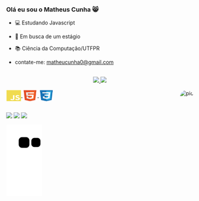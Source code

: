 ### Olá eu sou o Matheus Cunha 😸

- 💻 Estudando Javascript

- 📌 Em busca de um estágio

- 📚 Ciência da Computação/UTFPR 

- contate-me: matheucunha0@gmail.com

<br>
<div align="center">
  <a href="https://github.com/MatheusCunha1">
  <img height="180em" src="https://github-readme-stats.vercel.app/api?username=MatheusCunha&show_icons=true&theme=tokyonight&include_all_commits=true&count_private=true"/>
  <img height="180em" src="https://github-readme-stats.vercel.app/api/top-langs/?username=MatheusCunha&layout=compact&langs_count=7&theme=tokyonight"/>
</div>
<div style="display: inline_block"><br>
  <img align="center" alt="Js" height="30" width="40" src="https://raw.githubusercontent.com/devicons/devicon/master/icons/javascript/javascript-plain.svg">
  <img align="center" alt="HTML" height="30" width="40" src="https://raw.githubusercontent.com/devicons/devicon/master/icons/html5/html5-original.svg">
  <img align="center" alt="CSS" height="30" width="40" src="https://raw.githubusercontent.com/devicons/devicon/master/icons/css3/css3-original.svg">
  <img align="right" alt="pic" height="150" style="border-radius:100px;" src="https://static.wikia.nocookie.net/superpoderes/images/8/8b/Gato_que_ri-Alice_no_Pa%C3%ADs_das_Maravilhas.gif/revision/latest?cb=20210712025634&path-prefix=pt-br">
</div>
  
  ##
<div> 
  
  <a href="https://www.instagram.com/matheu_cunha1/" target="_blank"><img src="https://img.shields.io/badge/-Instagram-%23E4405F?style=for-the-badge&logo=instagram&logoColor=white" target="_blank"></a>
  <a href = "matheucunha0@gmail.com"><img src="https://img.shields.io/badge/-Gmail-%23333?style=for-the-badge&logo=gmail&logoColor=white" target="_blank"></a>
  <a href="https://www.linkedin.com/in/matheus-cunha-419165211/" target="_blank"><img src="https://img.shields.io/badge/-LinkedIn-%230077B5?style=for-the-badge&logo=linkedin&logoColor=white" target="_blank"></a> 
 
  ![Snake animation](https://github.com/rafaballerini/rafaballerini/blob/output/github-contribution-grid-snake.svg)
 
</div>
